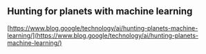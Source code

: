 ## Hunting for planets with machine learning
  
  [https://www.blog.google/technology/ai/hunting-planets-machine-learning/](https://www.blog.google/technology/ai/hunting-planets-machine-learning/)